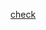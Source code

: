 [check](https://leetcode.com/problems/sum-of-subarray-ranges/discuss/1624222/JavaC++Python-O(n)-solution-detailed-explanation)